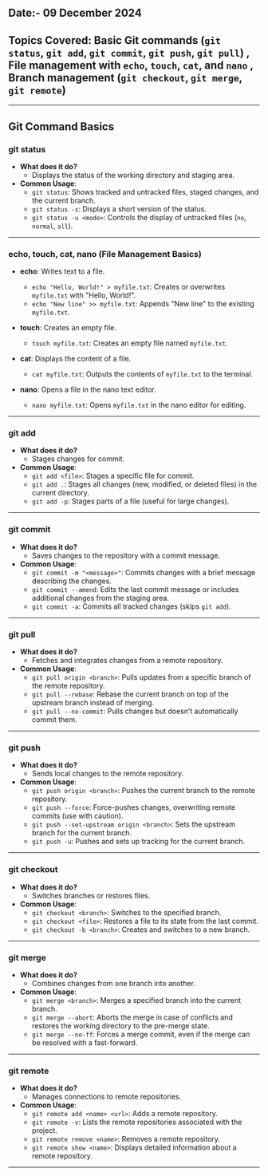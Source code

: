 ## Date:- 09 December 2024

## Topics Covered: Basic Git commands (`git status`, `git add`, `git commit`, `git push`, `git pull`) , File management with `echo`, `touch`, `cat`, and `nano` , Branch management (`git checkout`, `git merge`, `git remote`)

---

## Git Command Basics

### **git status**
- **What does it do?**
  - Displays the status of the working directory and staging area.
- **Common Usage**:
  - `git status`: Shows tracked and untracked files, staged changes, and the current branch.
  - `git status -s`: Displays a short version of the status.
  - `git status -u <mode>`: Controls the display of untracked files (`no`, `normal`, `all`).

---

### **echo, touch, cat, nano** (File Management Basics)

- **echo**: Writes text to a file.
  - `echo "Hello, World!" > myfile.txt`: Creates or overwrites `myfile.txt` with "Hello, World!".
  - `echo "New line" >> myfile.txt`: Appends "New line" to the existing `myfile.txt`.

- **touch**: Creates an empty file.
  - `touch myfile.txt`: Creates an empty file named `myfile.txt`.

- **cat**: Displays the content of a file.
  - `cat myfile.txt`: Outputs the contents of `myfile.txt` to the terminal.

- **nano**: Opens a file in the nano text editor.
  - `nano myfile.txt`: Opens `myfile.txt` in the nano editor for editing.

---

### **git add**
- **What does it do?**
  - Stages changes for commit.
- **Common Usage**:
  - `git add <file>`: Stages a specific file for commit.
  - `git add .`: Stages all changes (new, modified, or deleted files) in the current directory.
  - `git add -p`: Stages parts of a file (useful for large changes).

---

### **git commit**
- **What does it do?**
  - Saves changes to the repository with a commit message.
- **Common Usage**:
  - `git commit -m "<message>"`: Commits changes with a brief message describing the changes.
  - `git commit --amend`: Edits the last commit message or includes additional changes from the staging area.
  - `git commit -a`: Commits all tracked changes (skips `git add`).

---

### **git pull**
- **What does it do?**
  - Fetches and integrates changes from a remote repository.
- **Common Usage**:
  - `git pull origin <branch>`: Pulls updates from a specific branch of the remote repository.
  - `git pull --rebase`: Rebase the current branch on top of the upstream branch instead of merging.
  - `git pull --no-commit`: Pulls changes but doesn’t automatically commit them.

---

### **git push**
- **What does it do?**
  - Sends local changes to the remote repository.
- **Common Usage**:
  - `git push origin <branch>`: Pushes the current branch to the remote repository.
  - `git push --force`: Force-pushes changes, overwriting remote commits (use with caution).
  - `git push --set-upstream origin <branch>`: Sets the upstream branch for the current branch.
  - `git push -u`: Pushes and sets up tracking for the current branch.

---

### **git checkout**
- **What does it do?**
  - Switches branches or restores files.
- **Common Usage**:
  - `git checkout <branch>`: Switches to the specified branch.
  - `git checkout <file>`: Restores a file to its state from the last commit.
  - `git checkout -b <branch>`: Creates and switches to a new branch.

---

### **git merge**
- **What does it do?**
  - Combines changes from one branch into another.
- **Common Usage**:
  - `git merge <branch>`: Merges a specified branch into the current branch.
  - `git merge --abort`: Aborts the merge in case of conflicts and restores the working directory to the pre-merge state.
  - `git merge --no-ff`: Forces a merge commit, even if the merge can be resolved with a fast-forward.

---

### **git remote**
- **What does it do?**
  - Manages connections to remote repositories.
- **Common Usage**:
  - `git remote add <name> <url>`: Adds a remote repository.
  - `git remote -v`: Lists the remote repositories associated with the project.
  - `git remote remove <name>`: Removes a remote repository.
  - `git remote show <name>`: Displays detailed information about a remote repository.

---


